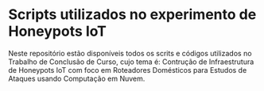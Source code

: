 # Scripts utilizados no experimento de Honeypots IoT 

Neste repositório estão disponíveis todos os scrits e códigos utilizados no Trabalho de Conclusão de Curso, cujo tema é: Contrução de Infraestrutura de Honeypots IoT com foco em Roteadores Domésticos para Estudos de Ataques usando Computação em Nuvem.
